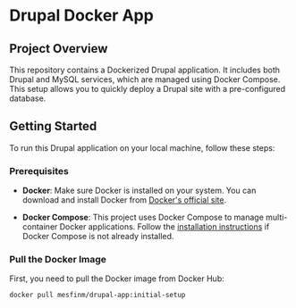 # Drupal Docker App

## Project Overview

This repository contains a Dockerized Drupal application. It includes both Drupal and MySQL services, which are managed using Docker Compose. This setup allows you to quickly deploy a Drupal site with a pre-configured database.

## Getting Started

To run this Drupal application on your local machine, follow these steps:

### Prerequisites

- **Docker**: Make sure Docker is installed on your system. You can download and install Docker from [Docker's official site](https://docs.docker.com/get-docker/).

- **Docker Compose**: This project uses Docker Compose to manage multi-container Docker applications. Follow the [installation instructions](https://docs.docker.com/compose/install/) if Docker Compose is not already installed.

### Pull the Docker Image

First, you need to pull the Docker image from Docker Hub:

```bash
docker pull mesfinm/drupal-app:initial-setup
